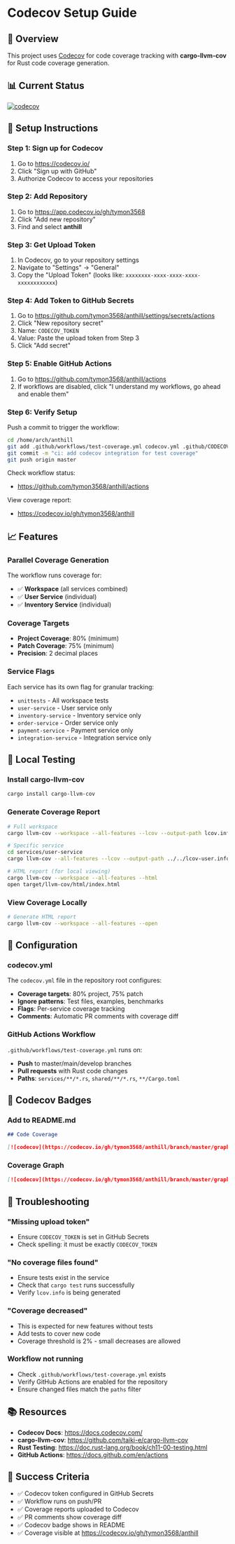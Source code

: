 # Codecov Setup Guide

## 🎯 Overview

This project uses [Codecov](https://codecov.io) for code coverage tracking with **cargo-llvm-cov** for Rust code coverage generation.

## 📊 Current Status

[![codecov](https://codecov.io/gh/tymon3568/anthill/branch/master/graph/badge.svg)](https://codecov.io/gh/tymon3568/anthill)

## 🚀 Setup Instructions

### Step 1: Sign up for Codecov

1. Go to https://codecov.io/
2. Click "Sign up with GitHub"
3. Authorize Codecov to access your repositories

### Step 2: Add Repository

1. Go to https://app.codecov.io/gh/tymon3568
2. Click "Add new repository"
3. Find and select **anthill**

### Step 3: Get Upload Token

1. In Codecov, go to your repository settings
2. Navigate to "Settings" → "General"
3. Copy the "Upload Token" (looks like: `xxxxxxxx-xxxx-xxxx-xxxx-xxxxxxxxxxxx`)

### Step 4: Add Token to GitHub Secrets

1. Go to https://github.com/tymon3568/anthill/settings/secrets/actions
2. Click "New repository secret"
3. Name: `CODECOV_TOKEN`
4. Value: Paste the upload token from Step 3
5. Click "Add secret"

### Step 5: Enable GitHub Actions

1. Go to https://github.com/tymon3568/anthill/actions
2. If workflows are disabled, click "I understand my workflows, go ahead and enable them"

### Step 6: Verify Setup

Push a commit to trigger the workflow:

```bash
cd /home/arch/anthill
git add .github/workflows/test-coverage.yml codecov.yml .github/CODECOV_SETUP.md
git commit -m "ci: add codecov integration for test coverage"
git push origin master
```

Check workflow status:
- https://github.com/tymon3568/anthill/actions

View coverage report:
- https://codecov.io/gh/tymon3568/anthill

## 📈 Features

### Parallel Coverage Generation

The workflow runs coverage for:
- ✅ **Workspace** (all services combined)
- ✅ **User Service** (individual)
- ✅ **Inventory Service** (individual)

### Coverage Targets

- **Project Coverage**: 80% (minimum)
- **Patch Coverage**: 75% (minimum)
- **Precision**: 2 decimal places

### Service Flags

Each service has its own flag for granular tracking:
- `unittests` - All workspace tests
- `user-service` - User service only
- `inventory-service` - Inventory service only
- `order-service` - Order service only
- `payment-service` - Payment service only
- `integration-service` - Integration service only

## 🔧 Local Testing

### Install cargo-llvm-cov

```bash
cargo install cargo-llvm-cov
```

### Generate Coverage Report

```bash
# Full workspace
cargo llvm-cov --workspace --all-features --lcov --output-path lcov.info

# Specific service
cd services/user-service
cargo llvm-cov --all-features --lcov --output-path ../../lcov-user.info

# HTML report (for local viewing)
cargo llvm-cov --workspace --all-features --html
open target/llvm-cov/html/index.html
```

### View Coverage Locally

```bash
# Generate HTML report
cargo llvm-cov --workspace --all-features --open
```

## 📝 Configuration

### codecov.yml

The `codecov.yml` file in the repository root configures:

- **Coverage targets**: 80% project, 75% patch
- **Ignore patterns**: Test files, examples, benchmarks
- **Flags**: Per-service coverage tracking
- **Comments**: Automatic PR comments with coverage diff

### GitHub Actions Workflow

`.github/workflows/test-coverage.yml` runs on:

- **Push** to master/main/develop branches
- **Pull requests** with Rust code changes
- **Paths**: `services/**/*.rs`, `shared/**/*.rs`, `**/Cargo.toml`

## 🎨 Codecov Badges

### Add to README.md

```markdown
## Code Coverage

[![codecov](https://codecov.io/gh/tymon3568/anthill/branch/master/graph/badge.svg)](https://codecov.io/gh/tymon3568/anthill)
```

### Coverage Graph

```markdown
[![codecov](https://codecov.io/gh/tymon3568/anthill/branch/master/graphs/sunburst.svg)](https://codecov.io/gh/tymon3568/anthill)
```

## 🐛 Troubleshooting

### "Missing upload token"

- Ensure `CODECOV_TOKEN` is set in GitHub Secrets
- Check spelling: it must be exactly `CODECOV_TOKEN`

### "No coverage files found"

- Ensure tests exist in the service
- Check that `cargo test` runs successfully
- Verify `lcov.info` is being generated

### "Coverage decreased"

- This is expected for new features without tests
- Add tests to cover new code
- Coverage threshold is 2% - small decreases are allowed

### Workflow not running

- Check `.github/workflows/test-coverage.yml` exists
- Verify GitHub Actions are enabled for the repository
- Ensure changed files match the `paths` filter

## 📚 Resources

- **Codecov Docs**: https://docs.codecov.com/
- **cargo-llvm-cov**: https://github.com/taiki-e/cargo-llvm-cov
- **Rust Testing**: https://doc.rust-lang.org/book/ch11-00-testing.html
- **GitHub Actions**: https://docs.github.com/en/actions

## 🎉 Success Criteria

- ✅ Codecov token configured in GitHub Secrets
- ✅ Workflow runs on push/PR
- ✅ Coverage reports uploaded to Codecov
- ✅ PR comments show coverage diff
- ✅ Codecov badge shows in README
- ✅ Coverage visible at https://codecov.io/gh/tymon3568/anthill
